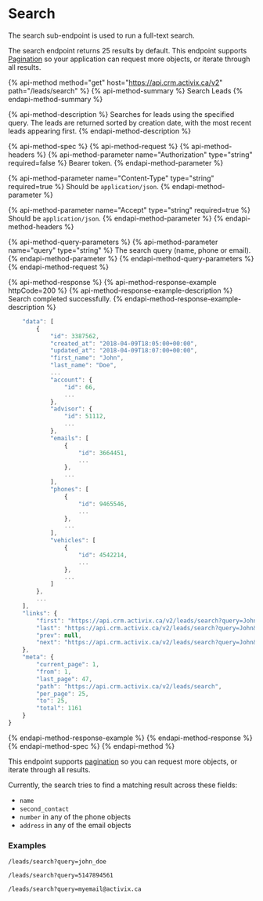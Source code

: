 # Search

The search sub-endpoint is used to run a full-text search.

The search endpoint returns 25 results by default. This endpoint supports [Pagination](../pagination.md) so your application can request more objects, or iterate through all results.

{% api-method method="get" host="https://api.crm.activix.ca/v2" path="/leads/search" %}
{% api-method-summary %}
Search Leads
{% endapi-method-summary %}

{% api-method-description %}
Searches for leads using the specified query. The leads are returned sorted by creation date, with the most recent leads appearing first.
{% endapi-method-description %}

{% api-method-spec %}
{% api-method-request %}
{% api-method-headers %}
{% api-method-parameter name="Authorization" type="string" required=false %}
Bearer token.
{% endapi-method-parameter %}

{% api-method-parameter name="Content-Type" type="string" required=true %}
Should be `application/json`.
{% endapi-method-parameter %}

{% api-method-parameter name="Accept" type="string" required=true %}
Should be `application/json`.
{% endapi-method-parameter %}
{% endapi-method-headers %}

{% api-method-query-parameters %}
{% api-method-parameter name="query" type="string" %}
The search query \(name, phone or email\).
{% endapi-method-parameter %}
{% endapi-method-query-parameters %}
{% endapi-method-request %}

{% api-method-response %}
{% api-method-response-example httpCode=200 %}
{% api-method-response-example-description %}
Search completed successfully.
{% endapi-method-response-example-description %}

```javascript
    "data": [
        {
            "id": 3387562,
            "created_at": "2018-04-09T18:05:00+00:00",
            "updated_at": "2018-04-09T18:07:00+00:00",
            "first_name": "John",
            "last_name": "Doe",
            ...
            "account": {
                "id": 66,
                ...
            },
            "advisor": {
                "id": 51112,
                ...
            },
            "emails": [
                {
                    "id": 3664451,
                    ...
                },
                ...
            ],
            "phones": [
                {
                    "id": 9465546,
                    ...
                },
                ...
            ],
            "vehicles": [
                {
                    "id": 4542214,
                    ...
                },
                ...
            ]
        },
        ...
    ],
    "links": {
        "first": "https://api.crm.activix.ca/v2/leads/search?query=John&page=1",
        "last": "https://api.crm.activix.ca/v2/leads/search?query=John&page=47",
        "prev": null,
        "next": "https://api.crm.activix.ca/v2/leads/search?query=John&page=2"
    },
    "meta": {
        "current_page": 1,
        "from": 1,
        "last_page": 47,
        "path": "https://api.crm.activix.ca/v2/leads/search",
        "per_page": 25,
        "to": 25,
        "total": 1161
    }
}
```
{% endapi-method-response-example %}
{% endapi-method-response %}
{% endapi-method-spec %}
{% endapi-method %}

This endpoint supports [pagination](../pagination.md) so you can request more objects, or iterate through all results.

Currently, the search tries to find a matching result across these fields:

* `name`
* `second_contact`
* `number` in any of the phone objects
* `address` in any of the email objects

### Examples

```text
/leads/search?query=john_doe
```

```text
/leads/search?query=5147894561
```

```text
/leads/search?query=myemail@activix.ca
```

